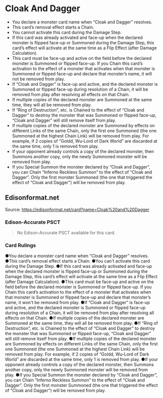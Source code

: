 # Cloak And Dagger

*   You declare a monster card name when “Cloak and Dagger” resolves.
*   This card’s removal effect starts a Chain.
*   You cannot activate this card during the Damage Step.
*   If this card was already activated and face-up when the declared monster is flipped face-up or Summoned during the Damage Step, this card’s effect will activate at the same time as a Flip Effect (after Damage Calculation).
*   This card must be face-up and active on the field before the declared monster is Summoned or flipped face-up. If you Chain this card’s activation to the effect of a monster that activates when that monster is Summoned or flipped face-up and declare that monster’s name, it will not be removed from play.
*   If “Cloak and Dagger” is face-up and active, and the declared monster is Summoned or flipped face-up during resolution of a Chain, it will be removed from play after resolving all effects on that Chain.
*   If multiple copies of the declared monster are Summoned at the same time, they will all be removed from play.
*   If “Ring of Destruction”, etc. is Chained to the effect of “Cloak and Dagger” to destroy the monster that was Summoned or flipped face-up, “Cloak and Dagger” will still remove itself from play.
*   If multiple copies of the declared monster are Summoned by effects on different Links of the same Chain, only the first one Summoned (the one Summoned at the highest Chain Link) will be removed from play. For example, if 2 copies of “Goldd, Wu-Lord of Dark World” are discarded at the same time, only 1 is removed from play.
*   If your opponent already controls a copy of the declared monster, then Summons another copy, only the newly Summoned monster will be removed from play.
*   If you Special Summon the monster declared by “Cloak and Dagger”, you can Chain “Inferno Reckless Summon” to the effect of “Cloak and Dagger”. Only the first monster Summoned (the one that triggered the effect of “Cloak and Dagger”) will be removed from play.

## Edisonformat.net

Source: https://edisonformat.net/card?name=Cloak%20and%20Dagger

### Edison-Accurate PSCT

> No Edison-Accurate PSCT available for this card.

### Card Rulings

●You declare a monster card name when “Cloak and Dagger” resolves.
●This card’s removal effect starts a Chain.
●You can't activate this card during the Damage Step.
●If this card was already activated and face-up when the declared monster is flipped face-up or Summoned during the Damage Step, this card’s effect will activate at the same time as a Flip Effect (after Damage Calculation).
●This card must be face-up and active on the field before the declared monster is Summoned or flipped face-up. If you Chain this card’s activation to the effect of a monster that activates when that monster is Summoned or flipped face-up and declare that monster’s name, it won't be removed from play.
●If “Cloak and Dagger” is face-up and active, and the declared monster is Summoned or flipped face-up during resolution of a Chain, it will be removed from play after resolving all effects on that Chain.
●If multiple copies of the declared monster are Summoned at the same time, they will all be removed from play.
●If “Ring of Destruction”, etc. is Chained to the effect of “Cloak and Dagger” to destroy the monster that was Summoned or flipped face-up, “Cloak and Dagger” will still remove itself from play.
●If multiple copies of the declared monster are Summoned by effects on different Links of the same Chain, only the first one Summoned (the one Summoned at the highest Chain Link) will be removed from play. For example, if 2 copies of “Goldd, Wu-Lord of Dark World” are discarded at the same time, only 1 is removed from play.
●If your opponent already controls a copy of the declared monster, then Summons another copy, only the newly Summoned monster will be removed from play.
●If you Special Summon the monster declared by “Cloak and Dagger”, you can Chain “Inferno Reckless Summon” to the effect of “Cloak and Dagger”. Only the first monster Summoned (the one that triggered the effect of “Cloak and Dagger”) will be removed from play.
            